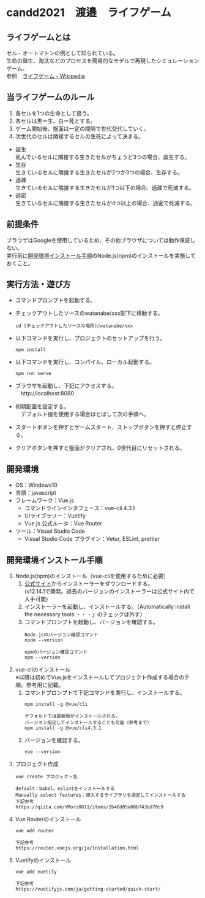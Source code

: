 # candd2021　渡邉　ライフゲーム

## ライフゲームとは
セル・オートマトンの例として知られている。<br>
生命の誕生、淘汰などのプロセスを簡易的なモデルで再現したシミュレーションゲーム。<br>
参照　[ライフゲーム - Wikipedia](https://ja.wikipedia.org/wiki/%E3%83%A9%E3%82%A4%E3%83%95%E3%82%B2%E3%83%BC%E3%83%A0)


## 当ライフゲームのルール
1. 各セルを1つの生命として扱う。
1. 各セルは黒＝生、白＝死とする。
1. ゲーム開始後、盤面は一定の間隔で世代交代していく。
1. 次世代のセルは隣接するセルの生死によって決まる。
- 誕生<br>
    死んでいるセルに隣接する生きたセルがちょうど3つの場合、誕生する。
- 生存<br>
    生きているセルに隣接する生きたセルが2つか3つの場合、生存する。
- 過疎<br>
    生きているセルに隣接する生きたセルが1つ以下の場合、過疎で死滅する。
- 過密<br>
    生きているセルに隣接する生きたセルが4つ以上の場合、過密で死滅する。   

## 前提条件
ブラウザはGoogleを使用しているため、その他ブラウザについては動作保証しない。<br>
実行前に[開発環境インストール手順](#開発環境インストール手順)のNode.js(npm)のインストールを実施しておくこと。

## 実行方法・遊び方
- コマンドプロンプトを起動する。
- チェックアウトしたソースのwatanabe/xxx配下に移動する。

    `cd (チェックアウトしたソースの場所)/watanabe/xxx`

- 以下コマンドを実行し、プロジェクトのセットアップを行う。

    `npm install`

- 以下コマンドを実行し、コンパイル、ローカル起動する。

    `npm run serve`

- ブラウザを起動し、下記にアクセスする。<br>
　http://localhost:8080
- 初期配置を設定する。<br>
　デフォルト値を使用する場合はとばして次の手順へ。
- スタートボタンを押すとゲームスタート、ストップボタンを押すと停止する。
- クリアボタンを押すと盤面がクリアされ、0世代目にリセットされる。

## 開発環境
- OS：Windows10
- 言語：javascript
- フレームワーク：Vue.js
    - コマンドラインインタフェース：vue-cli 4.3.1
    - UIライブラリー：Vuetify
    - Vue.js 公式ルータ：Vue Router
- ツール：Visual Studio Code
    - Visual Studio Code プラグイン：Vetur, ESLint, prettier

## 開発環境インストール手順
1. Node.js(npm)のインストール（vue-cliを使用するために必要）
    1. [公式サイト](https://nodejs.org/ja/)からインストーラーをダウンロードする。<br>
    (v12.14.1で開発。過去のバージョンのインストーラーは公式サイト内で入手可能)
    1. インストーラーを起動し、インストールする。（Automatically install the necessary tools.・・・」のチェックは外す）
    1. コマンドプロンプトを起動し、バージョンを確認する。
        ```
        Node.jsのバージョン確認コマンド
        node --version
    
        npmのバージョン確認コマンド
        npm --version
        ```
1. vue-cliのインストール<br>※以降は初めてVue.jsをインストールしてプロジェクト作成する場合の手順。参考用に記載。
    1. コマンドプロンプトで下記コマンドを実行し、インストールする。
        ```
        npm install -g @vue/cli

        デフォルトでは最新版がインストールされる。
        バージョン指定してインストールすることも可能（参考まで）
        npm install -g @vue/cli4.3.1
        ```
    1. バージョンを確認する。
        ```
        vue --version
        ```
1. プロジェクト作成
    ```
    vue create プロジェクト名

    default：babel、eslintをインストールする
    Manually select features：導入するライブラリを選定してインストールする
    下記参考
    https://qiita.com/YMori0811/items/2b48d05a08b743bd70c9
    ```
1. Vue Routerのインストール
    ```
    vue add router

    下記参考
    https://router.vuejs.org/ja/installation.html
    ```
1. Vuetifyのインストール
    ```
    vue add vuetify

    下記参考
    https://vuetifyjs.com/ja/getting-started/quick-start/
    ```

   